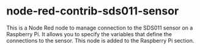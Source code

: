 # node-red-contrib-sds011-sensor
This is a Node Red node to manage connection to the SDS011 sensor on a Raspberry Pi. It allows you to specify the variables that define the connections to the sensor.  This node is added to the Raspberry Pi section.
